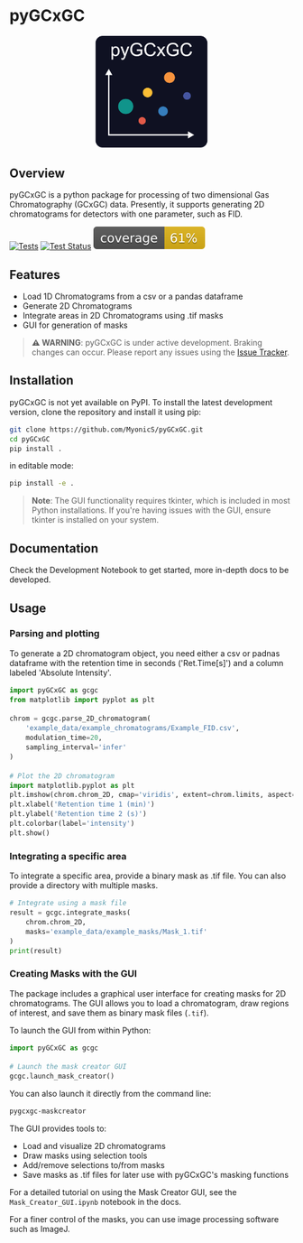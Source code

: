 # pyGCxGC

<p align="center">
  <img src="docs/assets/pyGCxGC_logo-01.svg" alt="pyGCxGC Logo" width="200"/>
</p>

## Overview
pyGCxGC is a python package for processing of two dimensional Gas Chromatography (GCxGC) data.
Presently, it supports generating 2D chromatograms for detectors with one parameter, such as FID.

[![Tests](https://github.com/MyonicS/pyGCxGC/actions/workflows/tests.yaml/badge.svg)](https://github.com/MyonicS/pyGCxGC/actions/workflows/tests.yaml)
[![Test Status](https://github.com/MyonicS/pyGCxGC/actions/workflows/python-package.yml/badge.svg?branch=main)](https://github.com/MyonicS/pyGCxGC/actions/workflows/python-package.yml)
![Coverage](docs/assets/coverage-badge.svg)

## Features
- Load 1D Chromatograms from a csv or a pandas dataframe
- Generate 2D Chromatograms
- Integrate areas in 2D Chromatograms using .tif masks
- GUI for generation of masks

> **⚠️ WARNING**: pyGCxGC is under active development. Braking changes can occur. Please report any issues using the [Issue Tracker](https://github.com/MyonicS/pyGCxGC/issues).

## Installation

pyGCxGC is not yet available on PyPI. To install the latest development version, clone the repository and install it using pip:

```bash
git clone https://github.com/MyonicS/pyGCxGC.git
cd pyGCxGC
pip install .
```

in editable mode:

```bash
pip install -e .
```

> **Note**: The GUI functionality requires tkinter, which is included in most Python installations. If you're having issues with the GUI, ensure tkinter is installed on your system.

## Documentation

Check the Development Notebook to get started, more in-depth docs to be developed.

## Usage

### Parsing and plotting

To generate a 2D chromatogram object, you need either a csv or padnas dataframe with the retention time in seconds ('Ret.Time[s]') and a column labeled 'Absolute Intensity'.

```python
import pyGCxGC as gcgc
from matplotlib import pyplot as plt

chrom = gcgc.parse_2D_chromatogram(
    'example_data/example_chromatograms/Example_FID.csv',
    modulation_time=20,
    sampling_interval='infer'
)

# Plot the 2D chromatogram
import matplotlib.pyplot as plt
plt.imshow(chrom.chrom_2D, cmap='viridis', extent=chrom.limits, aspect='auto')
plt.xlabel('Retention time 1 (min)')
plt.ylabel('Retention time 2 (s)')
plt.colorbar(label='intensity')
plt.show()
```

### Integrating a specific area
To integrate a specific area, provide a binary mask as .tif file.
You can also provide a directory with multiple masks.

```python
# Integrate using a mask file
result = gcgc.integrate_masks(
    chrom.chrom_2D,
    masks='example_data/example_masks/Mask_1.tif'
)
print(result)
```

### Creating Masks with the GUI

The package includes a graphical user interface for creating masks for 2D chromatograms. 
The GUI allows you to load a chromatogram, draw regions of interest, and save them as binary mask files (`.tif`).

To launch the GUI from within Python:

```python
import pyGCxGC as gcgc

# Launch the mask creator GUI
gcgc.launch_mask_creator()
```

You can also launch it directly from the command line:

```bash
pygcxgc-maskcreator
```

The GUI provides tools to:
- Load and visualize 2D chromatograms
- Draw masks using selection tools
- Add/remove selections to/from masks
- Save masks as .tif files for later use with pyGCxGC's masking functions

For a detailed tutorial on using the Mask Creator GUI, see the `Mask_Creator_GUI.ipynb` notebook in the docs.

For a finer control of the masks, you can use image processing software such as ImageJ.